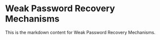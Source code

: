 # Weak Password Recovery Mechanisms

This is the markdown content for Weak Password Recovery Mechanisms.
